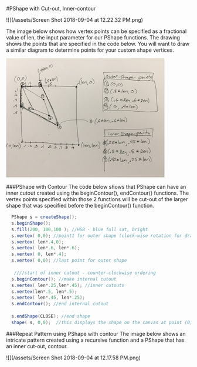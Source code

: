 #PShape with Cut-out, Inner-contour

![](/assets/Screen Shot 2018-09-04 at 12.22.32 PM.png)

The image below shows how vertex points can be specified as a fractional value of len, the input parameter for our PShape functions.
The drawing shows the points that are specified in the code below.  You will want to draw a similar diagram to determine points for your custom shape vertices.

![](/assets/IMG_3079_V2.jpg)


###PShape with Contour
The code below shows that PShape can have an inner cutout created using the beginContour(), endContour() functions.  The vertex points specified within those 2 functions will be cut-out of the larger shape that was specified before the beginContour() function.


```java
  PShape s = createShape();
  s.beginShape();
  s.fill(200, 100,100 ); //HSB - blue full sat, bright
  s.vertex( 0,0); //point1 for outer shape (clock-wise rotation for drawing points)
  s.vertex( len*.4,0);
  s.vertex( len*.6, len*.6);
  s.vertex( 0, len*.4);
  s.vertex( 0,0); //last point for outer shape
 
   ////start of inner cutout - counter-clockwise ordering
  s.beginContour(); //make internal cutout 
  s.vertex( len*.25,len*.45); //inner cutouts
  s.vertex(len*.5, len*.5);
  s.vertex( len*.45, len*.25);
  s.endContour(); //end internal cutout
  
  s.endShape(CLOSE); //end shape
  shape( s, 0,0);  //this displays the shape on the canvas at point (0,0)

```
###Repeat Pattern using PShape with contour
The image below shows an intricate pattern created using a recursive function and a PShape that has an inner cut-out, contour.

![](/assets/Screen Shot 2018-09-04 at 12.17.58 PM.png)



